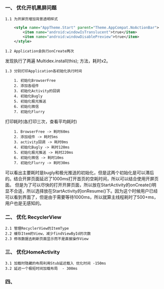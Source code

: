 ### 一、 优化开机黑屏问题

    1.1 为开屏页增加背景透明样式

```xml
    <style name="AppTheme.Start" parent="Theme.AppCompat.NoActionBar">
        <item name="android:windowIsTranslucent">true</item>
        <item name="android:windowDisablePreview">true</item>
    </style>
```

    1.2 Application会执行onCreate两次

发现执行了两遍 Multidex.install(this); 方法，耗时x2。

    1.3 分别打印Application各初始化执行时间

        1. 初始化BrowserFree
        2. 添加各组件
        3. 初始化Activity的回调
        4. 初始化Bugly
        5. 初始化极光推送
        6. 初始化微信
        7. 初始化Flurry
 
打印耗时(各打印三次，查看平均耗时)
 
        1. BrowserFree -> 耗时60ms
        2. 添加组件 -> 耗时5ms
        3. activity回调 -> 耗时0ms
        4. 初始化Bugly -> 耗时120ms
        5. 初始化极光推送 -> 耗时220ms
        6. 初始化微信 -> 耗时10ms
        7. 初始化Flurry -> 耗时30ms
    
可以看出主要耗时是bugly和极光推送的初始化，但是这两个初始化是可以滞后的。结合开屏页面延迟了1000ms打开首页的空耗时间，所以可以结合使用开屏页面。
但是为了可以尽快的打开开屏页面，所以放在StartActivity的onCreate()明显不合适，所以选择放在StartActivity的onResume()下。因为这个时候用户已经可以看到界面了，但是由于需要等待1000ms，所以就算主线程耗时了500+ms，用户也是无感知的。 
 
### 二、 优化 RecyclerView
    
    2.1 管理RecyclerView的ItemType
    2.2 缓存Item的View，减少findViewById的次数
    2.3 修改数据去刷新页面显示而不是直接操作View
    
### 三、 优化HomeActivity

    3.1 加载时隐藏的布局利用Stub延迟载入 优化时间 -150ms
    3.2 延迟一个极短时间加载布局  - 300ms
    
### 四、 





